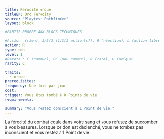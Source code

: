 ```yaml
---
title: Ferocité orque
titleEN: Orc Ferocity
source: "Playtest Pathfinder"
layout: block

#PARTIE PROPRE AUX BLOCS TECHNIQUES

#Action: (rien), 1/2/3 (1/2/3 action[s]), R (réaction), L (action libre)
action: R
type: don
level: 1
#Rareté : C (commun), PC (peu commun), R (rare), U (unique)
rarity: C

traits:
  - orque
prerequisites: 
frequency: Une fois par jour
cost:
trigger: Vous êtes tombé à 0 Points de vie
requirements:

summary: "Vous restez conscient à 1 Point de vie."
---
```


La férocité du combat coule dans votre sang et vous refusez de succomber à vos blessures. Lorsque ce don est déclenché, vous ne tombez pas inconscient et vous  restez à 1 Point de vie.